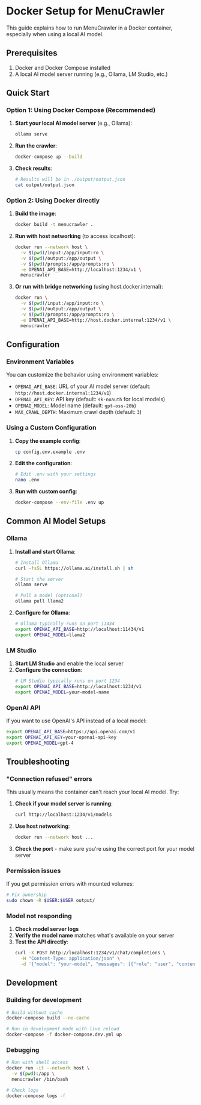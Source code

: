 # Docker Setup for MenuCrawler

This guide explains how to run MenuCrawler in a Docker container, especially when using a local AI model.

## Prerequisites

1. Docker and Docker Compose installed
2. A local AI model server running (e.g., Ollama, LM Studio, etc.)

## Quick Start

### Option 1: Using Docker Compose (Recommended)

1. **Start your local AI model server** (e.g., Ollama):
   ```bash
   ollama serve
   ```

2. **Run the crawler**:
   ```bash
   docker-compose up --build
   ```

3. **Check results**:
   ```bash
   # Results will be in ./output/output.json
   cat output/output.json
   ```

### Option 2: Using Docker directly

1. **Build the image**:
   ```bash
   docker build -t menucrawler .
   ```

2. **Run with host networking** (to access localhost):
   ```bash
   docker run --network host \
     -v $(pwd)/input:/app/input:ro \
     -v $(pwd)/output:/app/output \
     -v $(pwd)/prompts:/app/prompts:ro \
     -e OPENAI_API_BASE=http://localhost:1234/v1 \
     menucrawler
   ```

3. **Or run with bridge networking** (using host.docker.internal):
   ```bash
   docker run \
     -v $(pwd)/input:/app/input:ro \
     -v $(pwd)/output:/app/output \
     -v $(pwd)/prompts:/app/prompts:ro \
     -e OPENAI_API_BASE=http://host.docker.internal:1234/v1 \
     menucrawler
   ```

## Configuration

### Environment Variables

You can customize the behavior using environment variables:

- `OPENAI_API_BASE`: URL of your AI model server (default: `http://host.docker.internal:1234/v1`)
- `OPENAI_API_KEY`: API key (default: `sk-noauth` for local models)
- `OPENAI_MODEL`: Model name (default: `gpt-oss-20b`)
- `MAX_CRAWL_DEPTH`: Maximum crawl depth (default: `3`)

### Using a Custom Configuration

1. **Copy the example config**:
   ```bash
   cp config.env.example .env
   ```

2. **Edit the configuration**:
   ```bash
   # Edit .env with your settings
   nano .env
   ```

3. **Run with custom config**:
   ```bash
   docker-compose --env-file .env up
   ```

## Common AI Model Setups

### Ollama

1. **Install and start Ollama**:
   ```bash
   # Install Ollama
   curl -fsSL https://ollama.ai/install.sh | sh
   
   # Start the server
   ollama serve
   
   # Pull a model (optional)
   ollama pull llama2
   ```

2. **Configure for Ollama**:
   ```bash
   # Ollama typically runs on port 11434
   export OPENAI_API_BASE=http://localhost:11434/v1
   export OPENAI_MODEL=llama2
   ```

### LM Studio

1. **Start LM Studio** and enable the local server
2. **Configure the connection**:
   ```bash
   # LM Studio typically runs on port 1234
   export OPENAI_API_BASE=http://localhost:1234/v1
   export OPENAI_MODEL=your-model-name
   ```

### OpenAI API

If you want to use OpenAI's API instead of a local model:

```bash
export OPENAI_API_BASE=https://api.openai.com/v1
export OPENAI_API_KEY=your-openai-api-key
export OPENAI_MODEL=gpt-4
```

## Troubleshooting

### "Connection refused" errors

This usually means the container can't reach your local AI model. Try:

1. **Check if your model server is running**:
   ```bash
   curl http://localhost:1234/v1/models
   ```

2. **Use host networking**:
   ```bash
   docker run --network host ...
   ```

3. **Check the port** - make sure you're using the correct port for your model server

### Permission issues

If you get permission errors with mounted volumes:

```bash
# Fix ownership
sudo chown -R $USER:$USER output/
```

### Model not responding

1. **Check model server logs**
2. **Verify the model name** matches what's available on your server
3. **Test the API directly**:
   ```bash
   curl -X POST http://localhost:1234/v1/chat/completions \
     -H "Content-Type: application/json" \
     -d '{"model": "your-model", "messages": [{"role": "user", "content": "Hello"}]}'
   ```

## Development

### Building for development

```bash
# Build without cache
docker-compose build --no-cache

# Run in development mode with live reload
docker-compose -f docker-compose.dev.yml up
```

### Debugging

```bash
# Run with shell access
docker run -it --network host \
  -v $(pwd):/app \
  menucrawler /bin/bash

# Check logs
docker-compose logs -f
```
